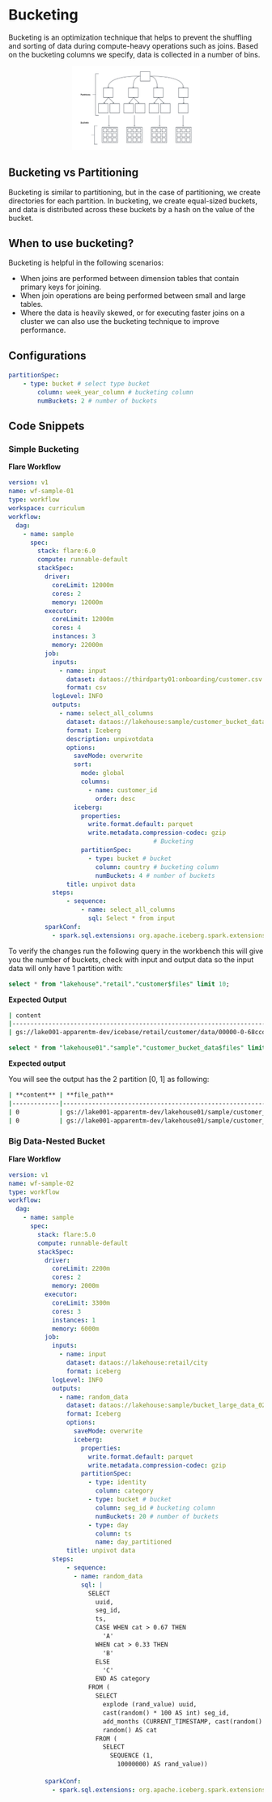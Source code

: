 # Bucketing


Bucketing is an optimization technique that helps to prevent the shuffling and sorting of data during compute-heavy operations such as joins. Based on the bucketing columns we specify, data is collected in a number of bins.

<center>
<div style="width: 50%; text-align: center;">
  <img src="/resources/stacks/flare/case_scenario/bucketing/diagram_01.jpg" alt="Diagram" width:"40rem">
</div>
</center>


<!-- ![diagram 01.jpg](/resources/stacks/flare/case_scenario/bucketing/diagram_01.jpg) -->

## Bucketing vs Partitioning

Bucketing is similar to partitioning, but in the case of partitioning, we create directories for each partition. In bucketing, we create equal-sized buckets, and data is distributed across these buckets by a hash on the value of the bucket.

## When to use bucketing?

Bucketing is helpful in the following scenarios:

- When joins are performed between dimension tables that contain primary keys for joining.
- When join operations are being performed between small and large tables.
- Where the data is heavily skewed, or for executing faster joins on a cluster we can also use the bucketing technique to improve performance.

## Configurations

```yaml
partitionSpec:
	- type: bucket # select type bucket
		column: week_year_column # bucketing column
		numBuckets: 2 # number of buckets
```

## Code Snippets

### **Simple Bucketing**

**Flare Workflow**

```yaml
version: v1
name: wf-sample-01
type: workflow
workspace: curriculum
workflow:
  dag:
    - name: sample
      spec:
        stack: flare:6.0
        compute: runnable-default
        stackSpec:
          driver:    
            coreLimit: 12000m
            cores: 2
            memory: 12000m
          executor:
            coreLimit: 12000m
            cores: 4
            instances: 3
            memory: 22000m        
          job:
            inputs:
              - name: input 
                dataset: dataos://thirdparty01:onboarding/customer.csv
                format: csv
            logLevel: INFO
            outputs:
              - name: select_all_columns
                dataset: dataos://lakehouse:sample/customer_bucket_data?acl=rw
                format: Iceberg
                description: unpivotdata
                options:
                  saveMode: overwrite
                  sort:
                    mode: global
                    columns:
                      - name: customer_id
                        order: desc
                  iceberg:
                    properties:
                      write.format.default: parquet
                      write.metadata.compression-codec: gzip
                                        # Bucketing
                    partitionSpec:
                      - type: bucket # bucket
                        column: country # bucketing column
                        numBuckets: 4 # number of buckets
                title: unpivot data
            steps:
                - sequence:
                    - name: select_all_columns
                      sql: Select * from input 
          sparkConf:
            - spark.sql.extensions: org.apache.iceberg.spark.extensions.IcebergSparkSessionExtensions
```

To verify the changes run the following query in the workbench this will give you the number of buckets, check with input and output data so the input data will only have 1 partition with:

```sql
select * from "lakehouse"."retail"."customer$files" limit 10;
```

**Expected Output**

```bash
| content                                                                                                             | integer | ⋮  | file_path                                                                                                       | varchar | ⋮  | file_format | varchar | ⋮  | spec_id | integer | ⋮  | record_count | bigint | ⋮  | file_size_in_bytes | bigint | ⋮  | column_sizes                                                                                                                                                                                                                                                                                 |
|---------------------------------------------------------------------------------------------------------------------|---------|-----|-----------------------------------------------------------------------------------------------------------------|---------|-----|-------------|---------|-----|---------|---------|-----|-----------------|--------|-----|--------------------|--------|-----|------------------------------------------------------------------------------------------------------------------------------------------------------------------------------------------------------------------------------------------------------------------------------------------------|
| gs://lake001-apparentm-dev/icebase/retail/customer/data/00000-0-68ccd2f4-efa2-445a-96aa-960bf8ff7861-0-00001.parquet | 0       | ⋮   | PARQUET                                                                                                        | 0       | ⋮   | 100         | 21563   | ⋮   | { "2": 206, "3": 2040, "4": 265, "5": 613, "6": 627, "7": 123, "8": 862, "9": 1267, "10": 346, "11": 219, "12": 201, "13": 193, "14": 133, "15": 959, "16": 200, "17": 209, "18": 288, "19": 98, "20": 143, "21": 154, "22": 124, "23": 183, "24": 160, "25": 168, "26": 395, "27
```

```sql
select * from "lakehouse01"."sample"."customer_bucket_data$files" limit 10;
```


**Expected output**

You will see the output has the 2 partition [0, 1] as following:

```bash
| **content** | **file_path**                                                                                                                        | **file_format** | **spec_id** | **partition** | **record_count** | **file_size_in_bytes** |
|-------------|----------------------------------------------------------------------------------------------------------------------------------------|-----------------|-------------|---------------|------------------|------------------------|
| 0           | gs://lake001-apparentm-dev/lakehouse01/sample/customer_bucket_data/data/customer_id_bucket=0/00000-4-3ae81b47-62aa-45c8-8acc-2447ba767eb8-0-00002.parquet | PARQUET         | 0           | [0]           | 1186             | 12076                  |
| 0           | gs://lake001-apparentm-dev/lakehouse01/sample/customer_bucket_data/data/customer_id_bucket=1/00000-4-3ae81b47-62aa-45c8-8acc-2447ba767eb8-0-00001.parquet | PARQUET         | 0           | [1]           | 1186             | 12076                  |
```


### **Big Data-Nested Bucket**

**Flare Workflow**

```yaml
version: v1
name: wf-sample-02
type: workflow
workflow:
  dag:
    - name: sample
      spec:
        stack: flare:5.0
        compute: runnable-default
        stackSpec:
          driver:    
            coreLimit: 2200m
            cores: 2
            memory: 2000m
          executor:
            coreLimit: 3300m
            cores: 3
            instances: 1
            memory: 6000m  
          job:
            inputs:
              - name: input 
                dataset: dataos://lakehouse:retail/city
                format: iceberg
            logLevel: INFO
            outputs:
              - name: random_data
                dataset: dataos://lakehouse:sample/bucket_large_data_02?acl=rw
                format: Iceberg
                options:
                  saveMode: overwrite
                  iceberg:
                    properties:
                      write.format.default: parquet
                      write.metadata.compression-codec: gzip
                    partitionSpec:
                      - type: identity
                        column: category
                      - type: bucket # bucket
                        column: seg_id # bucketing column
                        numBuckets: 20 # number of buckets
                      - type: day
                        column: ts
                        name: day_partitioned
                title: unpivot data
            steps:
                - sequence:
                  - name: random_data
                    sql: |
                      SELECT
                        uuid,
                        seg_id,
                        ts,
                        CASE WHEN cat > 0.67 THEN
                          'A'
                        WHEN cat > 0.33 THEN
                          'B'
                        ELSE
                          'C'
                        END AS category
                      FROM (
                        SELECT
                          explode (rand_value) uuid,
                          cast(random() * 100 AS int) seg_id,
                          add_months (CURRENT_TIMESTAMP, cast(random() * 100 AS int)) ts,
                          random() AS cat
                        FROM (
                          SELECT
                            SEQUENCE (1,
                              10000000) AS rand_value))

          sparkConf:
            - spark.sql.extensions: org.apache.iceberg.spark.extensions.IcebergSparkSessionExtensions
```

<!-- If one attempts to  set metadata on the lakehouse depot based on REST metastore the following error will encounter:

```bash
➜  ~ dataos-ctl dataset set-metadata -a dataos://lakehouse:retail/city -v latest
INFO[0000] 📂 set metadata...                            
ERRO[0001] 📂 set metadata...error                       
ERRO[0001] set metadata operation is restricted to Hadoop Catalog and HIVE Metastore based depot, for given depot: lakehouse, icebergCatalogType: HADOOP and metastoreType: REST
``` -->